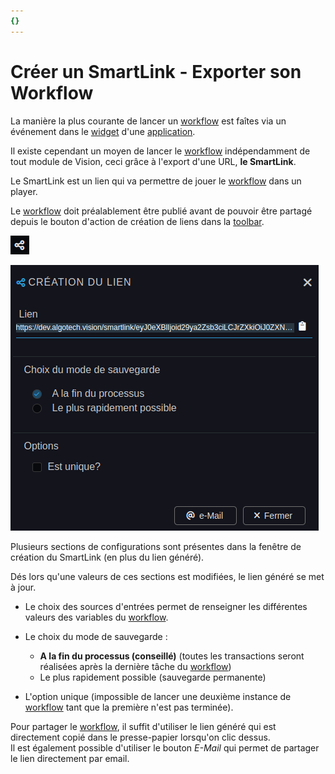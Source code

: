 ```yaml
---
{}
---
```

   
# Créer un SmartLink - Exporter son Workflow   
   
La manière la plus courante de lancer un [workflow](../_glossaire/Glossaire.md) est faîtes via un événement dans le [widget](../04%20-%20Cr%C3%A9er%20votre%20UI/3%20-%20Les%20widgets.md) d'une [application](../04%20-%20Cr%C3%A9er%20votre%20UI/1%20-%20Les%20applications.md).   
   
Il existe cependant un moyen de lancer le [workflow](../_glossaire/Glossaire.md) indépendamment de tout module de Vision, ceci grâce à l'export d'une URL, **le SmartLink**.   
   
Le SmartLink est un lien qui va permettre de jouer le [workflow](../_glossaire/Glossaire.md) dans un player.   
   
Le [workflow](../_glossaire/Glossaire.md) doit préalablement être publié avant de pouvoir être partagé depuis le bouton d'action de création de liens dans la [toolbar](../_glossaire/Glossaire.md#toolbar).   
   
 ![](../_assets/images/workflows/button_smartlink.png)   
    
 ![](../_assets/images/workflows/smartlink.png)   
   
Plusieurs sections de configurations sont présentes dans la fenêtre de création du SmartLink (en plus du lien généré).   
   
Dés lors qu'une valeurs de ces sections est modifiées, le lien généré se met à jour.   
   
   
- Le choix des sources d'entrées permet de renseigner les différentes valeurs des variables du [workflow](../_glossaire/Glossaire.md).   
   
   
- Le choix du mode de sauvegarde :   
   -   **A la fin du processus (conseillé)** (toutes les transactions seront réalisées après la dernière tâche du [workflow](../_glossaire/Glossaire.md))   
   -   Le plus rapidement possible (sauvegarde permanente)   
   
   
- L'option unique (impossible de lancer une deuxième instance de [workflow](../_glossaire/Glossaire.md) tant que la première n'est pas terminée).   
   
Pour partager le [workflow](../_glossaire/Glossaire.md), il suffit d'utiliser le lien généré qui est directement copié dans le presse-papier lorsqu'on clic dessus.   
Il est également possible d'utiliser le bouton *E-Mail* qui permet de partager le lien directement par email.